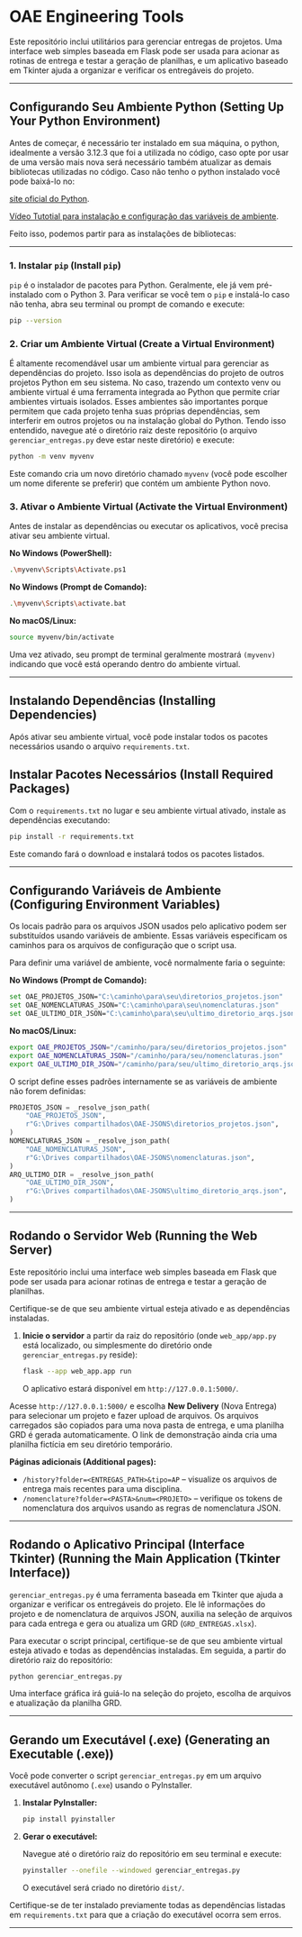 # OAE Engineering Tools

Este repositório inclui utilitários para gerenciar entregas de projetos. Uma interface web simples baseada em Flask pode ser usada para acionar as rotinas de entrega e testar a geração de planilhas, e um aplicativo baseado em Tkinter ajuda a organizar e verificar os entregáveis do projeto.

-----

## Configurando Seu Ambiente Python (Setting Up Your Python Environment)

Antes de começar, é necessário ter instalado em sua máquina, o python, idealmente a versão 3.12.3 que foi a utilizada no código, caso opte por usar de uma versão mais nova será necessário também atualizar as demais bibliotecas utilizadas no código. Caso não tenho o python instalado você pode baixá-lo no:

 [site oficial do Python](https://www.python.org/downloads/).

 [Vídeo Tutotial para instalação e configuração das variáveis de ambiente](https://www.youtube.com/watch?v=WgFqLVRh0Y0).

 Feito isso, podemos partir para as instalações de bibliotecas:

 -----

### 1\. Instalar `pip` (Install `pip`)

`pip` é o instalador de pacotes para Python. Geralmente, ele já vem pré-instalado com o Python 3. Para verificar se você tem o `pip` e instalá-lo caso não tenha, abra seu terminal ou prompt de comando e execute:

```bash
pip --version
```

### 2\. Criar um Ambiente Virtual (Create a Virtual Environment)

É altamente recomendável usar um ambiente virtual para gerenciar as dependências do projeto. Isso isola as dependências do projeto de outros projetos Python em seu sistema. No caso, trazendo um contexto venv ou ambiente virtual é uma ferramenta integrada ao Python que permite criar ambientes virtuais isolados. Esses ambientes são importantes porque permitem que cada projeto tenha suas próprias dependências, sem interferir em outros projetos ou na instalação global do Python. Tendo isso entendido, navegue até o diretório raiz deste repositório (o arquivo `gerenciar_entregas.py` deve estar neste diretório) e execute:

```bash
python -m venv myvenv
```

Este comando cria um novo diretório chamado `myvenv` (você pode escolher um nome diferente se preferir) que contém um ambiente Python novo.

### 3\. Ativar o Ambiente Virtual (Activate the Virtual Environment)

Antes de instalar as dependências ou executar os aplicativos, você precisa ativar seu ambiente virtual.

**No Windows (PowerShell):**

```bash
.\myvenv\Scripts\Activate.ps1
```

**No Windows (Prompt de Comando):**

```bash
.\myvenv\Scripts\activate.bat
```

**No macOS/Linux:**

```bash
source myvenv/bin/activate
```

Uma vez ativado, seu prompt de terminal geralmente mostrará `(myvenv)` indicando que você está operando dentro do ambiente virtual.

-----

## Instalando Dependências (Installing Dependencies)

Após ativar seu ambiente virtual, você pode instalar todos os pacotes necessários usando o arquivo `requirements.txt`.

## Instalar Pacotes Necessários (Install Required Packages)

Com o `requirements.txt` no lugar e seu ambiente virtual ativado, instale as dependências executando:

```bash
pip install -r requirements.txt
```

Este comando fará o download e instalará todos os pacotes listados.

-----

## Configurando Variáveis de Ambiente (Configuring Environment Variables)

Os locais padrão para os arquivos JSON usados pelo aplicativo podem ser substituídos usando variáveis de ambiente. Essas variáveis especificam os caminhos para os arquivos de configuração que o script usa.

Para definir uma variável de ambiente, você normalmente faria o seguinte:

**No Windows (Prompt de Comando):**

```bash
set OAE_PROJETOS_JSON="C:\caminho\para\seu\diretorios_projetos.json"
set OAE_NOMENCLATURAS_JSON="C:\caminho\para\seu\nomenclaturas.json"
set OAE_ULTIMO_DIR_JSON="C:\caminho\para\seu\ultimo_diretorio_arqs.json"
```

**No macOS/Linux:**

```bash
export OAE_PROJETOS_JSON="/caminho/para/seu/diretorios_projetos.json"
export OAE_NOMENCLATURAS_JSON="/caminho/para/seu/nomenclaturas.json"
export OAE_ULTIMO_DIR_JSON="/caminho/para/seu/ultimo_diretorio_arqs.json"
```

O script define esses padrões internamente se as variáveis de ambiente não forem definidas:

```python
PROJETOS_JSON = _resolve_json_path(
    "OAE_PROJETOS_JSON",
    r"G:\Drives compartilhados\OAE-JSONS\diretorios_projetos.json",
)
NOMENCLATURAS_JSON = _resolve_json_path(
    "OAE_NOMENCLATURAS_JSON",
    r"G:\Drives compartilhados\OAE-JSONS\nomenclaturas.json",
)
ARQ_ULTIMO_DIR = _resolve_json_path(
    "OAE_ULTIMO_DIR_JSON",
    r"G:\Drives compartilhados\OAE-JSONS\ultimo_diretorio_arqs.json",
)
```

-----

## Rodando o Servidor Web (Running the Web Server)

Este repositório inclui uma interface web simples baseada em Flask que pode ser usada para acionar rotinas de entrega e testar a geração de planilhas.

Certifique-se de que seu ambiente virtual esteja ativado e as dependências instaladas.

1.  **Inicie o servidor** a partir da raiz do repositório (onde `web_app/app.py` está localizado, ou simplesmente do diretório onde `gerenciar_entregas.py` reside):

    ```bash
    flask --app web_app.app run
    ```

    O aplicativo estará disponível em `http://127.0.0.1:5000/`.

Acesse `http://127.0.0.1:5000/` e escolha **New Delivery** (Nova Entrega) para selecionar um projeto e fazer upload de arquivos. Os arquivos carregados são copiados para uma nova pasta de entrega, e uma planilha GRD é gerada automaticamente. O link de demonstração ainda cria uma planilha fictícia em seu diretório temporário.

**Páginas adicionais (Additional pages):**

  * `/history?folder=<ENTREGAS_PATH>&tipo=AP` – visualize os arquivos de entrega mais recentes para uma disciplina.
  * `/nomenclature?folder=<PASTA>&num=<PROJETO>` – verifique os tokens de nomenclatura dos arquivos usando as regras de nomenclatura JSON.

-----

## Rodando o Aplicativo Principal (Interface Tkinter) (Running the Main Application (Tkinter Interface))

`gerenciar_entregas.py` é uma ferramenta baseada em Tkinter que ajuda a organizar e verificar os entregáveis do projeto. Ele lê informações do projeto e de nomenclatura de arquivos JSON, auxilia na seleção de arquivos para cada entrega e gera ou atualiza um GRD (`GRD_ENTREGAS.xlsx`).

Para executar o script principal, certifique-se de que seu ambiente virtual esteja ativado e todas as dependências instaladas. Em seguida, a partir do diretório raiz do repositório:

```bash
python gerenciar_entregas.py
```

Uma interface gráfica irá guiá-lo na seleção do projeto, escolha de arquivos e atualização da planilha GRD.

-----

## Gerando um Executável (.exe) (Generating an Executable (.exe))

Você pode converter o script `gerenciar_entregas.py` em um arquivo executável autônomo (`.exe`) usando o PyInstaller.

1.  **Instalar PyInstaller:**

    ```bash
    pip install pyinstaller
    ```

2.  **Gerar o executável:**

    Navegue até o diretório raiz do repositório em seu terminal e execute:

    ```bash
    pyinstaller --onefile --windowed gerenciar_entregas.py
    ```

    O executável será criado no diretório `dist/`.

Certifique-se de ter instalado previamente todas as dependências listadas em `requirements.txt` para que a criação do executável ocorra sem erros.

-----
